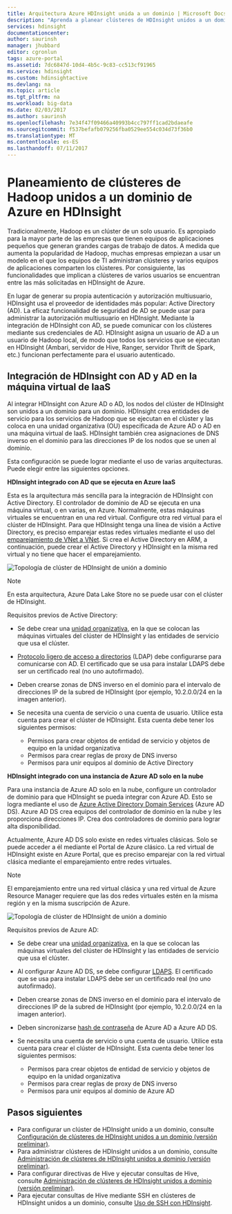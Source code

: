 ```yaml
---
title: Arquitectura Azure HDInsight unida a un dominio | Microsoft Docs
description: "Aprenda a planear clústeres de HDInsight unidos a un dominio."
services: hdinsight
documentationcenter: 
author: saurinsh
manager: jhubbard
editor: cgronlun
tags: azure-portal
ms.assetid: 7dc6847d-10d4-4b5c-9c83-cc513cf91965
ms.service: hdinsight
ms.custom: hdinsightactive
ms.devlang: na
ms.topic: article
ms.tgt_pltfrm: na
ms.workload: big-data
ms.date: 02/03/2017
ms.author: saurinsh
ms.openlocfilehash: 7e34f47f09466a40993b4cc797ff1cad2bdaeafe
ms.sourcegitcommit: f537befafb079256fba0529ee554c034d73f36b0
ms.translationtype: MT
ms.contentlocale: es-ES
ms.lasthandoff: 07/11/2017
---
```

# <a name="plan-azure-domain-joined-hadoop-clusters-in-hdinsight"></a>Planeamiento de clústeres de Hadoop unidos a un dominio de Azure en HDInsight

Tradicionalmente, Hadoop es un clúster de un solo usuario. Es apropiado para la mayor parte de las empresas que tienen equipos de aplicaciones pequeños que generan grandes cargas de trabajo de datos. A medida que aumenta la popularidad de Hadoop, muchas empresas empiezan a usar un modelo en el que los equipos de TI administran clústeres y varios equipos de aplicaciones comparten los clústeres. Por consiguiente, las funcionalidades que implican a clústeres de varios usuarios se encuentran entre las más solicitadas en HDInsight de Azure.

En lugar de generar su propia autenticación y autorización multiusuario, HDInsight usa el proveedor de identidades más popular: Active Directory (AD). La eficaz funcionalidad de seguridad de AD se puede usar para administrar la autorización multiusuario en HDInsight. Mediante la integración de HDInsight con AD, se puede comunicar con los clústeres mediante sus credenciales de AD. HDInsight asigna un usuario de AD a un usuario de Hadoop local, de modo que todos los servicios que se ejecutan en HDInsight (Ambari, servidor de Hive, Ranger, servidor Thrift de Spark, etc.) funcionan perfectamente para el usuario autenticado.

## <a name="integrate-hdinsight-with-ad-and-ad-on-iaas-vm"></a>Integración de HDInsight con AD y AD en la máquina virtual de IaaS

Al integrar HDInsight con Azure AD o AD, los nodos del clúster de HDInsight son unidos a un dominio para un dominio. HDInsight crea entidades de servicio para los servicios de Hadoop que se ejecutan en el clúster y las coloca en una unidad organizativa (OU) especificada de Azure AD o AD en una máquina virtual de IaaS. HDInsight también crea asignaciones de DNS inverso en el dominio para las direcciones IP de los nodos que se unen al dominio.

Esta configuración se puede lograr mediante el uso de varias arquitecturas. Puede elegir entre las siguientes opciones.

**HDInsight integrado con AD que se ejecuta en Azure IaaS**

Esta es la arquitectura más sencilla para la integración de HDInsight con Active Directory. El controlador de dominio de AD se ejecuta en una máquina virtual, o en varias, en Azure. Normalmente, estas máquinas virtuales se encuentran en una red virtual. Configure otra red virtual para el clúster de HDInsight. Para que HDInsight tenga una línea de visión a Active Directory, es preciso emparejar estas redes virtuales mediante el uso del [emparejamiento de VNet a VNet](../virtual-network/virtual-network-create-peering.md). Si crea el Active Directory en ARM, a continuación, puede crear el Active Directory y HDInsight en la misma red virtual y no tiene que hacer el emparejamiento. 

![Topología de clúster de HDInsight de unión a dominio](./media/hdinsight-domain-joined-architecture/hdinsight-domain-joined-architecture_1.png)

> [!NOTE]
> En esta arquitectura, Azure Data Lake Store no se puede usar con el clúster de HDInsight.


Requisitos previos de Active Directory:

* Se debe crear una [unidad organizativa](../active-directory-domain-services/active-directory-ds-admin-guide-create-ou.md), en la que se colocan las máquinas virtuales del clúster de HDInsight y las entidades de servicio que usa el clúster.
* [Protocolo ligero de acceso a directorios](../active-directory-domain-services/active-directory-ds-admin-guide-configure-secure-ldap.md) (LDAP) debe configurarse para comunicarse con AD. El certificado que se usa para instalar LDAPS debe ser un certificado real (no uno autofirmado).
* Deben crearse zonas de DNS inverso en el dominio para el intervalo de direcciones IP de la subred de HDInsight (por ejemplo, 10.2.0.0/24 en la imagen anterior).
* Se necesita una cuenta de servicio o una cuenta de usuario. Utilice esta cuenta para crear el clúster de HDInsight. Esta cuenta debe tener los siguientes permisos:

    - Permisos para crear objetos de entidad de servicio y objetos de equipo en la unidad organizativa
    - Permisos para crear reglas de proxy de DNS inverso
    - Permisos para unir equipos al dominio de Active Directory

**HDInsight integrado con una instancia de Azure AD solo en la nube**

Para una instancia de Azure AD solo en la nube, configure un controlador de dominio para que HDInsight se pueda integrar con Azure AD. Esto se logra mediante el uso de [Azure Active Directory Domain Services](../active-directory-domain-services/active-directory-ds-overview.md) (Azure AD DS). Azure AD DS crea equipos del controlador de dominio en la nube y les proporciona direcciones IP. Crea dos controladores de dominio para lograr alta disponibilidad.

Actualmente, Azure AD DS solo existe en redes virtuales clásicas. Solo se puede acceder a él mediante el Portal de Azure clásico. La red virtual de HDInsight existe en Azure Portal, que es preciso emparejar con la red virtual clásica mediante el emparejamiento entre redes virtuales.

> [!NOTE]
> El emparejamiento entre una red virtual clásica y una red virtual de Azure Resource Manager requiere que las dos redes virtuales estén en la misma región y en la misma suscripción de Azure.

![Topología de clúster de HDInsight de unión a dominio](./media/hdinsight-domain-joined-architecture/hdinsight-domain-joined-architecture_2.png)

Requisitos previos de Azure AD:

* Se debe crear una [unidad organizativa](../active-directory-domain-services/active-directory-ds-admin-guide-create-ou.md), en la que se colocan las máquinas virtuales del clúster de HDInsight y las entidades de servicio que usa el clúster.
* Al configurar Azure AD DS, se debe configurar [LDAPS](../active-directory-domain-services/active-directory-ds-admin-guide-configure-secure-ldap.md). El certificado que se usa para instalar LDAPS debe ser un certificado real (no uno autofirmado).
* Deben crearse zonas de DNS inverso en el dominio para el intervalo de direcciones IP de la subred de HDInsight (por ejemplo, 10.2.0.0/24 en la imagen anterior).
* Deben sincronizarse [hash de contraseña](../active-directory-domain-services/active-directory-ds-getting-started-password-sync.md) de Azure AD a Azure AD DS.
* Se necesita una cuenta de servicio o una cuenta de usuario. Utilice esta cuenta para crear el clúster de HDInsight. Esta cuenta debe tener los siguientes permisos:

    - Permisos para crear objetos de entidad de servicio y objetos de equipo en la unidad organizativa
    - Permisos para crear reglas de proxy de DNS inverso
    - Permisos para unir equipos al dominio de Azure AD

## <a name="next-steps"></a>Pasos siguientes
* Para configurar un clúster de HDInsight unido a un dominio, consulte [Configuración de clústeres de HDInsight unidos a un dominio (versión preliminar)](hdinsight-domain-joined-configure.md).
* Para administrar clústeres de HDInsight unidos a un dominio, consulte [Administración de clústeres de HDInsight unidos a dominio (versión preliminar)](hdinsight-domain-joined-manage.md).
* Para configurar directivas de Hive y ejecutar consultas de Hive, consulte [Administración de clústeres de HDInsight unidos a dominio (versión preliminar)](hdinsight-domain-joined-run-hive.md).
* Para ejecutar consultas de Hive mediante SSH en clústeres de HDInsight unidos a un dominio, consulte [Uso de SSH con HDInsight](hdinsight-hadoop-linux-use-ssh-unix.md).
